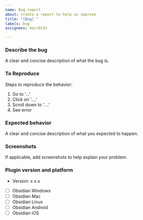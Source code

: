 ```yaml
---
name: Bug report
about: Create a report to help us improve
title: "[Bug] "
labels: bug
assignees: marc0l92

---
```


### Describe the bug

A clear and concise description of what the bug is.

### To Reproduce

Steps to reproduce the behavior:

1. Go to '...'
2. Click on '....'
3. Scroll down to '....'
4. See error

### Expected behavior

A clear and concise description of what you expected to happen.

### Screenshots

If applicable, add screenshots to help explain your problem.

### Plugin version and platform

- Version: x.x.x
- [ ] Obsidian Windows
- [ ] Obsidian Mac
- [ ] Obsidian Linux
- [ ] Obsidian Android
- [ ] Obsidian iOS
